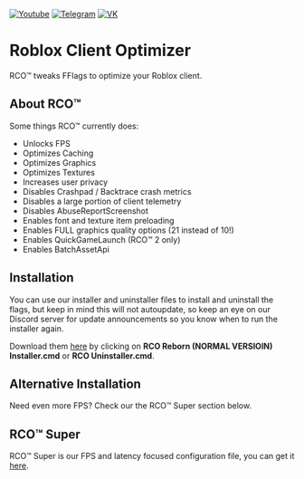 [![Youtube](https://user-images.githubusercontent.com/64781822/185656066-cdb875f1-ade6-4499-ae50-79a4f61fdc3e.png)](https://www.youtube.com/@hzfmain/) [![Telegram](https://user-images.githubusercontent.com/64781822/185657127-657c530b-3849-4931-ab91-63d6f0508330.png)](https://t.me/hzfnews) [![VK](https://user-images.githubusercontent.com/64781822/185657778-21a240e2-da1f-4b72-b37e-447c9adebfcb.png)](https://vk.com/hzforum1)

# Roblox Client Optimizer
RCO™ tweaks FFlags to optimize your Roblox client.

## About RCO™
Some things RCO™ currently does:
- Unlocks FPS
- Optimizes Caching
- Optimizes Graphics
- Optimizes Textures
- Increases user privacy
- Disables Crashpad / Backtrace crash metrics
- Disables a large portion of client telemetry
- Disables AbuseReportScreenshot
- Enables font and texture item preloading
- Enables FULL graphics quality options (21 instead of 10!)
- Enables QuickGameLaunch (RCO™ 2 only)
- Enables BatchAssetApi

## Installation
You can use our installer and uninstaller files to install and uninstall the flags, but keep in mind this will not autoupdate, so keep an eye on our Discord server for update announcements so you know when to run the installer again.

Download them [here](https://github.com/AvenCores/RCO-Reborn/releases) by clicking on **RCO Reborn (NORMAL VERSIOIN) Installer.cmd** or **RCO Uninstaller.cmd**.

## Alternative Installation
Need even more FPS? Check our the RCO™ Super section below.

## RCO™ Super
RCO™ Super is our FPS and latency focused configuration file, you can get it [here](https://raw.githubusercontent.com/AvenCores/RCO-Reborn/main/Super/ClientAppSettings.json).